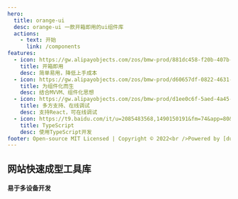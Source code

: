 ```yaml
---
hero:
  title: orange-ui
  desc: orange-ui 一款开箱即用的ui组件库
  actions:
    - text: 开始
      link: /components
features:
  - icon: https://gw.alipayobjects.com/zos/bmw-prod/881dc458-f20b-407b-947a-95104b5ec82b/k79dm8ih_w144_h144.png
    title: 开箱即用
    desc: 简单易用，降低上手成本
  - icon: https://gw.alipayobjects.com/zos/bmw-prod/d60657df-0822-4631-9d7c-e7a869c2f21c/k79dmz3q_w126_h126.png
    title: 为组件化而生
    desc: 结合MVVM、组件化思想
  - icon: https://gw.alipayobjects.com/zos/bmw-prod/d1ee0c6f-5aed-4a45-a507-339a4bfe076c/k7bjsocq_w144_h144.png
    title: 多方支持、在线调试
    desc: 支持React，可在线调试
  - icon: https://t9.baidu.com/it/u=2085483568,1490150191&fm=74&app=80&size=f256,256&n=0&f=PNG?sec=1667149200&t=d66ce57516b608a4ed49ced9bfb3bbd0
    title: TypeScript
    desc: 使用TypeScript开发
footer: Open-source MIT Licensed | Copyright © 2022<br />Powered by [dumi](https://d.umijs.org)
---
```


## 网站快速成型工具库
#### 易于多设备开发
